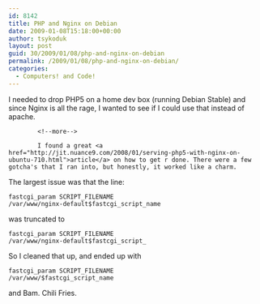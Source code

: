 ```yaml
---
id: 8142
title: PHP and Nginx on Debian
date: 2009-01-08T15:18:00+00:00
author: tsykoduk
layout: post
guid: 30/2009/01/08/php-and-nginx-on-debian
permalink: /2009/01/08/php-and-nginx-on-debian/
categories:
  - Computers! and Code!
---
```

I needed to drop <span class="caps">PHP5</span> on a home dev box (running Debian Stable) and since Nginx is all the rage, I wanted to see if I could use that instead of apache.

            <!--more-->

            I found a great <a href="http://jit.nuance9.com/2008/01/serving-php5-with-nginx-on-ubuntu-710.html">article</a> on how to get r done. There were a few gotcha's that I ran into, but honestly, it worked like a charm.


The largest issue was that the line:


<code>fastcgi_param SCRIPT_FILENAME /var/www/nginx-default$fastcgi_script_name</code>

was truncated to


<code>fastcgi_param SCRIPT_FILENAME /var/www/nginx-default$fastcgi_script_</code>

So I cleaned that up, and ended up with


<code>fastcgi_param SCRIPT_FILENAME /var/www/$fastcgi_script_name</code>

and Bam. Chili Fries.